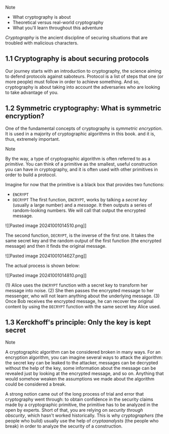 > [!NOTE]
> - What cryptography is about
> - Theoretical versus real-world cryptography
> - What you'll learn throughout this adventure

*Cryptography* is the ancient discipline of securing situations that are troubled with malicious characters. 

## 1.1 Cryptography is about securing protocols
Our journey starts with an introduction to cryptography, the science aiming to defend protocols against saboteurs. Protocol is a list of steps that one (or more people) must follow in order to achieve something. 
And so, cryptography is about taking into account the adversaries who are looking to take advantage of you.

## 1.2 Symmetric cryptography: What is symmetric encryption?
One of the fundamental concepts of cryptography is *symmetric encryption*. It is used in a majority of cryptographic algorithms in this book. and it is, thus, extremely important.

> [!NOTE]
> By the way, a type of cryptographic algorithm is often referred to as a
*primitive*. You can think of a primitive as the smallest, useful construction you
can have in cryptography, and it is often used with other primitives in order to
build a protocol.

Imagine for now that the primitive is a black box that provides two functions:
- `ENCRYPT`
- `DECRYPT`
The first function, `ENCRYPT`, works by talking a *secret key* (usually a large number) and a *message*. It then outputs a series of random-looking numbers. We will call that output the encrypted message.

![[Pasted image 20241001014510.png]]

The second function, `DECRYPT`, is the inverse of the first one. It takes the same secret key and the random output of the first function (the encrypted message) and then it finds the original message. 

![[Pasted image 20241001014627.png]]

The actual process is shown below:

![[Pasted image 20241001014810.png]]

(1) Alice uses the `ENCRYPT` function with a secret key to transform her message into noise. (2) She then passes the encrypted message to her messenger, who will not learn anything about the underlying message. (3) Once Bob receives the encrypted message, he can recover the original content by using the `DECRYPT` function with the same secret key Alice used.

## 1.3 Kerckhoff's principle: Only the key is kept secret

> [!NOTE]
> A cryptographic algorithm can be considered broken in many ways. For
an encryption algorithm, you can imagine several ways to attack the algorithm: the secret key can be leaked to the attacker, messages can be decrypted without the help of the key, some information about the message can be revealed just by looking at the encrypted message, and so on. Anything that would somehow weaken the assumptions we made about the algorithm could be considered a break.

A strong notion came out of the long process of trial and error that cryptography went through: to obtain confidence in the security claims made by a cryptographic primitive, the primitive has to be analyzed in the open by experts. Short of that, you are relying on *security through obscurity*, which hasn't worked historically. This is why *cryptographers* (the people who build) usually use the help of *cryptaanalysts* (the people who break) in order to analyze the security of a construction. 